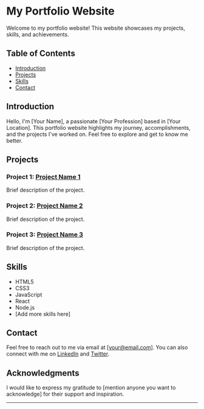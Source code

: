 # My Portfolio Website

<!-- Google tag (gtag.js) -->
<script async src="https://www.googletagmanager.com/gtag/js?id=G-HDVFCZGTVE"></script>
<script>
  window.dataLayer = window.dataLayer || [];
  function gtag(){dataLayer.push(arguments);}
  gtag('js', new Date());

  gtag('config', 'G-HDVFCZGTVE');
</script>
Welcome to my portfolio website! This website showcases my projects, skills, and achievements.

## Table of Contents

- [Introduction](#introduction)
- [Projects](#projects)
- [Skills](#skills)
- [Contact](#contact)

## Introduction

Hello, I'm [Your Name], a passionate [Your Profession] based in [Your Location]. This portfolio website highlights my journey, accomplishments, and the projects I've worked on. Feel free to explore and get to know me better.

## Projects

### Project 1: [Project Name 1](link-to-project-1)

Brief description of the project.

### Project 2: [Project Name 2](link-to-project-2)

Brief description of the project.

### Project 3: [Project Name 3](link-to-project-3)

Brief description of the project.

## Skills

- HTML5
- CSS3
- JavaScript
- React
- Node.js
- [Add more skills here]

## Contact

Feel free to reach out to me via email at [your@email.com]. You can also connect with me on [LinkedIn](https://www.linkedin.com/in/your-profile) and [Twitter](https://twitter.com/your-handle).

## Acknowledgments

I would like to express my gratitude to [mention anyone you want to acknowledge] for their support and inspiration.

---


